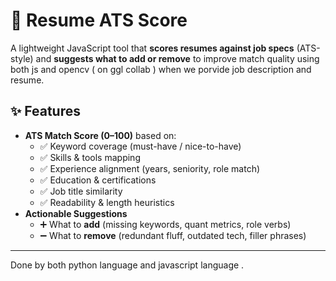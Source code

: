 # 📄 Resume ATS Score 
A lightweight JavaScript tool that **scores resumes against job specs** (ATS-style) and **suggests what to add or remove** to improve match quality using both js and opencv ( on ggl collab ) when we porvide job description and resume.

## ✨ Features

- **ATS Match Score (0–100)** based on:
  - ✅ Keyword coverage (must-have / nice-to-have)
  - ✅ Skills & tools mapping
  - ✅ Experience alignment (years, seniority, role match)
  - ✅ Education & certifications
  - ✅ Job title similarity
  - ✅ Readability & length heuristics
- **Actionable Suggestions**
  - ➕ What to **add** (missing keywords, quant metrics, role verbs)
  - ➖ What to **remove** (redundant fluff, outdated tech, filler phrases)
  
---

Done by both python language and javascript language .
